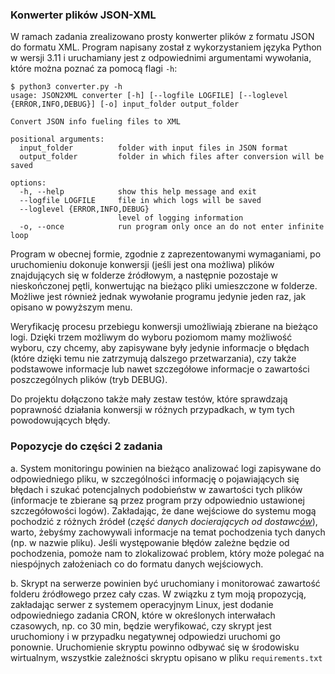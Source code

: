 ### Konwerter plików JSON-XML

W ramach zadania zrealizowano prosty konwerter plików z formatu JSON do formatu XML. Program  napisany został z wykorzystaniem języka Python w wersji 3.11 i uruchamiany jest z odpowiednimi argumentami wywołania, które można poznać za pomocą flagi `-h`:

```
$ python3 converter.py -h
usage: JSON2XML converter [-h] [--logfile LOGFILE] [--loglevel {ERROR,INFO,DEBUG}] [-o] input_folder output_folder

Convert JSON info fueling files to XML

positional arguments:
  input_folder          folder with input files in JSON format
  output_folder         folder in which files after conversion will be saved

options:
  -h, --help            show this help message and exit
  --logfile LOGFILE     file in which logs will be saved
  --loglevel {ERROR,INFO,DEBUG}
                        level of logging information
  -o, --once            run program only once an do not enter infinite loop
```

Program w obecnej formie, zgodnie z zaprezentowanymi wymaganiami, po uruchomieniu dokonuje konwersji (jeśli jest ona możliwa) plików znajdujących się w folderze źródłowym, a następnie pozostaje w nieskończonej pętli, konwertując na bieżąco pliki umieszczone w folderze. Możliwe jest również jednak wywołanie programu jedynie jeden raz, jak opisano w powyższym menu.

Weryfikację procesu przebiegu konwersji umożliwiają zbierane na bieżąco logi. Dzięki trzem możliwym do wyboru poziomom mamy możliwość wyboru, czy chcemy, aby zapisywane były jedynie informacje o błędach (które dzięki temu nie zatrzymują dalszego przetwarzania), czy także podstawowe informacje lub nawet szczegółowe informacje o zawartości poszczególnych plików (tryb DEBUG).

Do projektu dołączono także mały zestaw testów, które sprawdzają poprawność działania konwersji w różnych przypadkach, w tym tych  powodowujących błędy.


### Popozycje do części 2 zadania
a. System monitoringu powinien na bieżąco analizować logi zapisywane do odpowiedniego pliku, w szczególności informację o pojawiających się błędach i szukać potencjalnych podobieństw w zawartości tych plików (informacje te zbierane są przez program przy odpowiednio ustawionej szczegółowości logów). Zakładając, że dane wejściowe do systemu mogą pochodzić z różnych źródeł (<i>część danych docierających od dostawc<ins>ów</ins></i>), warto, żebyśmy zachowywali informacje na temat pochodzenia tych danych (np. w nazwie pliku). Jeśli występowanie błędów zależne będzie od pochodzenia, pomoże nam to zlokalizować problem, który może polegać na niespójnych założeniach co do formatu danych wejściowych.

b. Skrypt na serwerze powinien być uruchomiany i monitorować zawartość folderu źródłowego przez cały czas. W związku z tym moją propozycją, zakładając serwer z systemem operacyjnym Linux, jest dodanie odpowiedniego zadania CRON, które w określonych interwałach czasowych, np. co 30 min, będzie weryfikować, czy skrypt jest uruchomiony i w przypadku negatywnej odpowiedzi uruchomi go ponownie. Uruchomienie skryptu powinno odbywać się w środowisku wirtualnym, wszystkie zależności skryptu opisano w pliku ```requirements.txt```